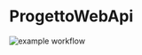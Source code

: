 # ProgettoWebApi

![example workflow](https://github.com/MicheleGennari/ProgettoWebApp/actions/workflows/main.yml/badge.svg)

